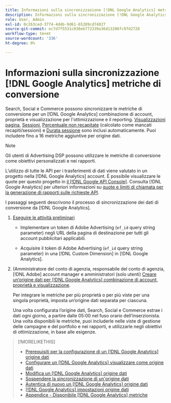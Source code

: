 ```yaml
---
title: Informazioni sulla sincronizzazione [!DNL Google Analytics] metriche di conversione
description: Informazioni sulla sincronizzazione [!DNL Google Analytics] metriche di conversione per ottimizzazione e reporting.
role: User, Admin
exl-id: 0c263ced-3774-4d4b-9d61-65289cd74027
source-git-commit: ec7d7f5531c038eb772339a36d13208fc97d2728
workflow-type: tm+mt
source-wordcount: '336'
ht-degree: 0%

---
```


# Informazioni sulla sincronizzazione [!DNL Google Analytics] metriche di conversione

Search, Social e Commerce possono sincronizzare le metriche di conversione per un [!DNL Google Analytics] combinazione di account, proprietà e visualizzazione per l&#39;ottimizzazione e il reporting. [Visualizzazioni pagina](https://ga-dev-tools.google/dimensions-metrics-explorer/#view=detail&amp;group=page_tracking&amp;jump=ga_pageviews), [Sessioni](https://ga-dev-tools.google/dimensions-metrics-explorer/#view=detail&amp;group=session&amp;jump=ga_sessions), [Percentuale non recapitate](https://ga-dev-tools.google/dimensions-metrics-explorer/#view=detail&amp;group=session&amp;jump=ga_bouncerate) (calcolato come mancati recapiti/sessioni) e [Durata sessione](https://ga-dev-tools.google/dimensions-metrics-explorer/#view=detail&amp;group=session&amp;jump=ga_sessionduration) sono inclusi automaticamente. Puoi includere fino a 16 metriche aggiuntive per origine dati.

>[!NOTE]
>
>Gli utenti di Advertising DSP possono utilizzare le metriche di conversione come obiettivi personalizzati e nei rapporti.

L’utilizzo di tutte le API per i trasferimenti di dati viene valutato in un progetto nella [!DNL Google Analytics] account. È possibile visualizzare le quote per questo progetto in [il [!DNL Google API Console]](https://console.developers.google.com/apis/api/analytics-json.googleapis.com/quotas). Consulta [!DNL Google Analytics] per ulteriori informazioni su [quote e limiti di chiamata per la generazione di rapporti sulle richieste API](https://developers.google.com/analytics/devguides/reporting/core/v4/limits-quotas).

I passaggi seguenti descrivono il processo di sincronizzazione dei dati di conversione da [!DNL Google Analytics].

1. [Eseguire le attività preliminari](data-source-prerequisites.md)

   * Implementare un token di Adobe Advertising (`ef_id` query string parameter) negli URL della pagina di destinazione per tutti gli account pubblicitari applicabili.

   * Acquisire il token di Adobe Advertising (`ef_id` query string parameter) in una [!DNL Custom Dimension] in [!DNL Google Analytics].

1. (Amministratore del conto di agenzia, responsabile del conto di agenzia, [!DNL Adobe] account manager e amministratori (solo utenti) [Creare un’origine dati per [!DNL Google Analytics] combinazione di account, proprietà e visualizzazione](data-source-configure.md).

   Per integrare le metriche per più proprietà o per più viste per una singola proprietà, imposta un’origine dati separata per ciascuna.

   Una volta configurata l’origine dati, Search, Social e Commerce estrae i dati ogni giorno, a partire dalle 05:00 nel fuso orario dell’inserzionista. Una volta disponibili le metriche, puoi includerle nelle viste di gestione delle campagne e del portfolio e nei rapporti, e utilizzarle negli obiettivi di ottimizzazione, in base alle esigenze.

>[!MORELIKETHIS]
>
>* [Prerequisiti per la configurazione di un [!DNL Google Analytics] origine dati](data-source-prerequisites.md)
>* [Configurare un [!DNL Google Analytics] visualizzare come origine dati](data-source-configure.md)
>* [Modifica un [!DNL Google Analytics] origine dati](data-source-edit.md)
>* [Sospendere la sincronizzazione di un&#39;origine dati](data-source-pause.md)
>* [Autentica di nuovo un [!DNL Google Analytics] origine dati](data-source-reauthenticate.md)
>* [[!DNL Google Analytics] impostazioni origine dati](data-source-settings.md)
>* [Appendice - Disponibile [!DNL Google Analytics] metriche](data-source-ga-metrics.md)
